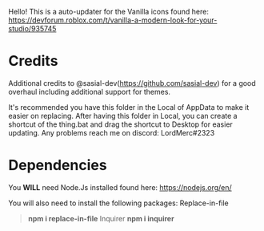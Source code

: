 Hello! This is a auto-updater for the Vanilla icons found here: https://devforum.roblox.com/t/vanilla-a-modern-look-for-your-studio/935745
# Credits
Additional credits to @sasial-dev(https://github.com/sasial-dev) for a good overhaul including additional support for themes.

It's recommended you have this folder in the Local of AppData to make it easier on replacing.
After having this folder in Local, you can create a shortcut of the thing.bat and drag the shortcut to Desktop for easier updating. Any problems reach me on discord: LordMerc#2323
# Dependencies
You **WILL** need Node.Js installed found here: https://nodejs.org/en/

You will also need to install the following packages:
Replace-in-file
> **npm i replace-in-file**
Inquirer
> **npm i inquirer**
